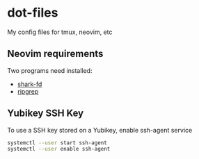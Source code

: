 # dot-files
My config files for tmux, neovim, etc

## Neovim requirements
Two programs need installed:

- [shark-fd](https://github.com/sharkdp/fd)
- [ripgrep](https://github.com/BurntSushi/ripgrep)

## Yubikey SSH Key
To use a SSH key stored on a Yubikey, enable ssh-agent service
```bash
systemctl --user start ssh-agent
systemctl --user enable ssh-agent
```
